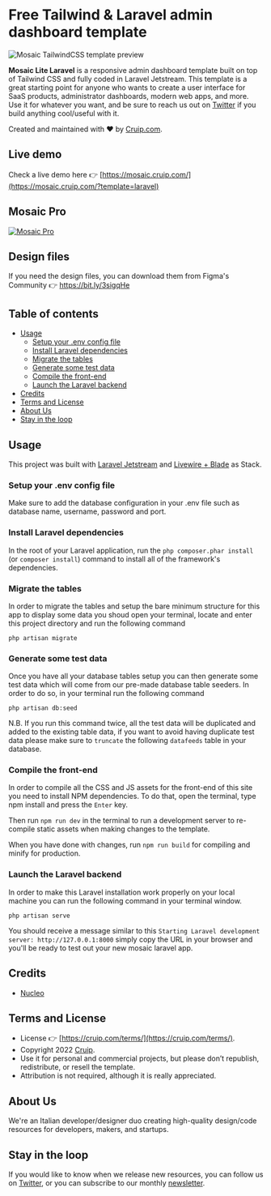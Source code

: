 # Free Tailwind & Laravel admin dashboard template

![Mosaic TailwindCSS template preview](https://user-images.githubusercontent.com/2683512/179986293-36b45ba3-97cc-426e-b42e-fca244d4b86c.png)

**Mosaic Lite Laravel** is a responsive admin dashboard template built on top of Tailwind CSS and fully coded in Laravel Jetstream. This template is a great starting point for anyone who wants to create a user interface for SaaS products, administrator dashboards, modern web apps, and more.
Use it for whatever you want, and be sure to reach us out on [Twitter](https://twitter.com/Cruip_com) if you build anything cool/useful with it.

Created and maintained with ❤️ by [Cruip.com](https://cruip.com/).

## Live demo

Check a live demo here 👉️ [https://mosaic.cruip.com/](https://mosaic.cruip.com/?template=laravel)

## Mosaic Pro

[![Mosaic Pro](https://user-images.githubusercontent.com/2683512/151177961-2ff5b838-3745-48dc-80c8-80b043971483.png)](https://cruip.com/mosaic/)

## Design files

If you need the design files, you can download them from Figma's Community 👉 https://bit.ly/3sigqHe

## Table of contents

* [Usage](#usage)
  * [Setup your .env config file](#setup-your-env-config-file)
  * [Install Laravel dependencies](#install-laravel-dependencies)
  * [Migrate the tables](#migrate-the-tables)
  * [Generate some test data](#generate-some-test-data)
  * [Compile the front-end](#compile-the-front-end)
  * [Launch the Laravel backend](#launch-the-Laravel-backend)        
* [Credits](#credits)
* [Terms and License](#terms-and-license)
* [About Us](#about-us)
* [Stay in the loop](#stay-in-the-loop)

## Usage

This project was built with [Laravel Jetstream](https://jetstream.laravel.com/) and [Livewire + Blade](https://jetstream.laravel.com/2.x/introduction.html#livewire-blade) as Stack.

### Setup your .env config file
Make sure to add the database configuration in your .env file such as database name, username, password and port.

### Install Laravel dependencies
In the root of your Laravel application, run the ``php composer.phar install`` (or ``composer install``) command to install all of the framework's dependencies.

### Migrate the tables

In order to migrate the tables and setup the bare minimum structure for this app
to display some data you shoud open your terminal, locate and enter this project
directory and run the following command

``php artisan migrate``

### Generate some test data

Once you have all your database tables setup you can then generate some test data
which will come from our pre-made database table seeders.
In order to do so, in your terminal run the following command

``php artisan db:seed``

N.B. If you run this command twice, all the test data will be duplicated and added to the existing table data, if you want to avoid having duplicate test data please
make sure to ``truncate`` the following ``datafeeds`` table in your database.

### Compile the front-end

In order to compile all the CSS and JS assets for the front-end of this site you need to install NPM dependencies. To do that, open the terminal, type npm install and press the ``Enter`` key.

Then run ``npm run dev`` in the terminal to run a development server to re-compile static assets when making changes to the template.

When you have done with changes, run ``npm run build`` for compiling and minify for production.

### Launch the Laravel backend

In order to make this Laravel installation work properly on your local machine you
can run the following command in your terminal window.

``php artisan serve``

You should receive a message similar to this
``Starting Laravel development server: http://127.0.0.1:8000`` simply copy the URL
in your browser and you'll be ready to test out your new mosaic laravel app.


## Credits

- [Nucleo](https://nucleoapp.com/)

## Terms and License

- License 👉 [https://cruip.com/terms/](https://cruip.com/terms/).
- Copyright 2022 [Cruip](https://cruip.com/).
- Use it for personal and commercial projects, but please don’t republish, redistribute, or resell the template.
- Attribution is not required, although it is really appreciated.

## About Us

We're an Italian developer/designer duo creating high-quality design/code resources for developers, makers, and startups.

## Stay in the loop

If you would like to know when we release new resources, you can follow us on [Twitter](https://twitter.com/Cruip_com), or you can subscribe to our monthly [newsletter](https://cruip.com/#subscribe).
